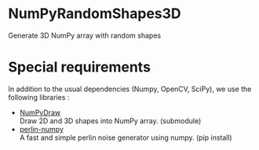 # NumPyRandomShapes3D
Generate 3D NumPy array with random shapes


# Special requirements
In addition to the usual dependencies (Numpy, OpenCV, SciPy), we use the following libraries :
* [NumPyDraw](https://github.com/Cyril-Meyer/NumPyDraw)  
Draw 2D and 3D shapes into NumPy array. (submodule)
* [perlin-numpy](https://github.com/pvigier/perlin-numpy)  
A fast and simple perlin noise generator using numpy. (pip install)
